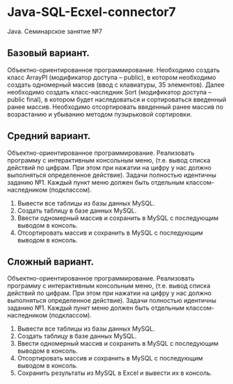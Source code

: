 # Java-SQL-Ecxel-connector7
Java. Семинарское занятие №7

## Базовый вариант.
Объектно-ориентированное программирование. Необходимо создать класс ArrayPI (модификатор
доступа – public), в котором необходимо создать одномерный массив (ввод с клавиатуры, 35 элементов). Далее
необходимо создать класс-наследник Sort (модификатор доступа – public final), в котором будет наследоваться и
сортироваться введенный ранее массив. Необходимо отсортировать введенный ранее массив по возрастанию и
убыванию методом пузырьковой сортировки.

## Средний вариант.
Объектно-ориентированное программирование. Реализовать программу с интерактивным консольным
меню, (т.е. вывод списка действий по цифрам. При этом при нажатии на цифру у нас должно выполняться
определенное действие). Задачи полностью идентичны заданию №1. Каждый пункт меню должен быть
отдельным классом-наследником (подклассом).
1. Вывести все таблицы из базы данных MySQL.
2. Создать таблицу в базе данных MySQL.
3. Ввести одномерный массив и сохранить в MySQL с последующим выводом в консоль.
4. Отсортировать массив и сохранить в MySQL с последующим выводом в консоль.

## Сложный вариант.
Объектно-ориентированное программирование. Реализовать программу с интерактивным консольным
меню, (т.е. вывод списка действий по цифрам. При этом при нажатии на цифру у нас должно выполняться
определенное действие). Задачи полностью идентичны заданию №1. Каждый пункт меню должен быть
отдельным классом-наследником (подклассом).
1. Вывести все таблицы из базы данных MySQL.
2. Создать таблицу в базе данных MySQL.
3. Ввести одномерный массив и сохранить в MySQL с последующим выводом в консоль.
4. Отсортировать массив и сохранить в MySQL с последующим выводом в консоль.
5. Сохранить результаты из MySQL в Excel и вывести их в консоль.
